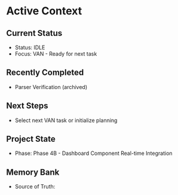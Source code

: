 # Active Context

## Current Status
- Status: IDLE
- Focus: VAN - Ready for next task

## Recently Completed
- Parser Verification (archived)

## Next Steps
- Select next VAN task or initialize planning

## Project State
- Phase: Phase 4B - Dashboard Component Real-time Integration

## Memory Bank
- Source of Truth: 

